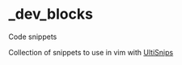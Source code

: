 # _dev_blocks
Code snippets

Collection of snippets to use in vim with [UltiSnips](https://github.com/vim-scripts/UltiSnips)
